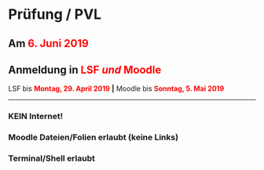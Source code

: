 # Prüfung / PVL

## Am <span style="color:red">6. Juni 2019</span>
## Anmeldung in <span style="color:red">LSF *und* Moodle</span> 
LSF bis **<span style="color:red">Montag, 29. April 2019</span>** **|** Moodle bis **<span style="color:red">Sonntag, 5. Mai 2019</span>**


---


### KEIN Internet!
### Moodle Dateien/Folien erlaubt (keine Links)
### Terminal/Shell erlaubt